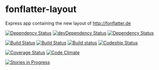 # fonflatter-layout

Express app containing the new layout of http://fonflatter.de

[![Dependency Status](https://david-dm.org/fonflatter/layout.svg)](https://david-dm.org/fonflatter/layout)
[![devDependency Status](https://david-dm.org/fonflatter/layout/dev-status.svg)](https://david-dm.org/fonflatter/layout#info=devDependencies)
[![Dependency Status](https://www.versioneye.com/user/projects/553963511d2989cb78000042/badge.svg?style=flat)](https://www.versioneye.com/user/projects/553963511d2989cb78000042)

[![Build Status](https://api.travis-ci.org/fonflatter/layout.svg)](https://travis-ci.org/fonflatter/layout)
[![Build Status](https://drone.io/github.com/fonflatter/layout/status.png)](https://drone.io/github.com/fonflatter/layout/latest)
[![Build status](https://ci.appveyor.com/api/projects/status/06ujk98kws75cw8h?svg=true)](https://ci.appveyor.com/project/winniehell/layout)
[![Codeship Status](https://codeship.com/projects/2b5d5920-cc29-0132-01ab-7a3494c6b360/status)](https://codeship.com/projects/75957)

[![Coverage Status](https://coveralls.io/repos/fonflatter/layout/badge.svg?branch=1.0.1-dev)](https://coveralls.io/r/fonflatter/layout?branch=1.0.1-dev)
[![Code Climate](https://codeclimate.com/github/fonflatter/layout/badges/gpa.svg)](https://codeclimate.com/github/fonflatter/layout)

[![Stories in Progress](https://badge.waffle.io/fonflatter/layout.png?label=in%20progress&title=In%20Progress)](http://waffle.io/fonflatter/layout)

